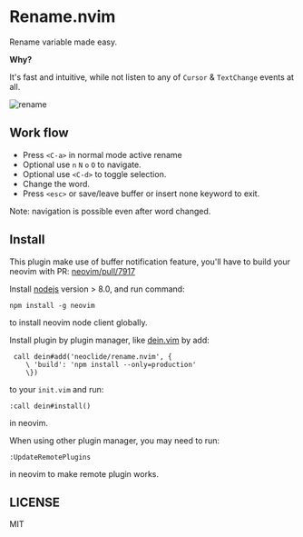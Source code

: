 # Rename.nvim

Rename variable made easy.

**Why?** 

It's fast and intuitive, while not listen to any of `Cursor` & `TextChange` events at all.

![rename](https://user-images.githubusercontent.com/251450/40627380-45a045e6-62f1-11e8-8317-06d3964f0a57.gif)

## Work flow

* Press `<C-a>` in normal mode active rename
* Optional use `n` `N` `o` `O` to navigate.
* Optional use `<C-d>` to toggle selection.
* Change the word.
* Press `<esc>` or save/leave buffer or insert none keyword to exit.

Note: navigation is possible even after word changed.

## Install

This plugin make use of buffer notification feature, you'll have to build your
neovim with PR: [neovim/pull/7917](https://github.com/neovim/neovim/pull/7917)

Install [nodejs](http://nodejs.org/) version > 8.0, and run command:

    npm install -g neovim

to install neovim node client globally.

Install plugin by plugin manager, like [dein.vim](https://github.com/Shougo/dein.vim) by add:

``` vim
 call dein#add('neoclide/rename.nvim', {
    \ 'build': 'npm install --only=production'
    \})
```

to your `init.vim` and run:

``` vim
:call dein#install()
```

in neovim.

When using other plugin manager, you may need to run:

``` vim
:UpdateRemotePlugins
```

in neovim to make remote plugin works.

## LICENSE

MIT

